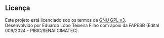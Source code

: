 ## Licença

Este projeto está licenciado sob os termos da [GNU GPL v3](./LICENSE).  
Desenvolvido por Eduardo Lôbo Teixeira Filho com apoio da FAPESB (Edital 009/2024 - PIBIC/SENAI CIMATEC).
